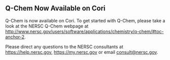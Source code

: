 ## Q-Chem Now Available on Cori

Q-Chem is now available on Cori. To get started with Q-Chem, please take a look
at the NERSC Q-Chem webpage at 
<http://www.nersc.gov/users/software/applications/chemistry/q-chem/#toc-anchor-2>.

Please direct any questions to the NERSC consultants at 
<https://help.nersc.gov>, <https://my.nersc.gov> or email <consult@nersc.gov>.

